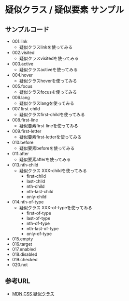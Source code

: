 # 疑似クラス / 疑似要素 サンプル

## サンプルコード

* 001.link
    + 疑似クラスlinkを使ってみる
* 002.visited
    + 疑似クラスvisitedを使ってみる
* 003.active
    + 疑似クラスactiveを使ってみる
* 004.hover
    + 疑似クラスhoverを使ってみる
* 005.focus
    + 疑似クラスfocusを使ってみる
* 006.lang
    + 疑似クラスlangを使ってみる
* 007.first-child
    + 疑似クラスfirst-childを使ってみる
* 008.first-line
    + 疑似要素first-lineを使ってみる
* 009.first-letter
    + 疑似要素first-letterを使ってみる
* 010.before
    + 疑似要素beforeを使ってみる
* 011.after
    + 疑似要素afterを使ってみる
* 013.nth-child
    + 疑似クラス XXX-childを使ってみる
        - first-child
        - last-child
        - nth-child
        - nth-last-child
        - only-child
* 014.nth-of-type
    + 疑似クラス XXX-of-typeを使ってみる
        - first-of-type
        - last-of-type
        - nth-of-type
        - nth-last-of-type
        - only-of-type
* 015.empty
* 016.target
* 017.enabled
* 018.disabled
* 019.checked
* 020.not

## 参考URL

* [MDN CSS 疑似クラス](https://developer.mozilla.org/ja/docs/Web/CSS/%3Aactive#)
